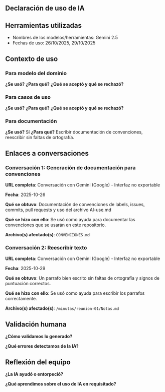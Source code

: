 ## Declaración de uso de IA

## Herramientas utilizadas
- Nombres de los modelos/herramientas: Gemini 2.5
- Fechas de uso: 26/10/2025, 29/10/2025

## Contexto de uso

### Para modelo del dominio
**¿Se usó?** 
**¿Para qué?** 
**¿Qué se aceptó y qué se rechazó?** 

### Para casos de uso
**¿Se usó?** 
**¿Para qué?** 
**¿Qué se aceptó y qué se rechazó?** 

### Para documentación
**¿Se usó?** Sí
**¿Para qué?** Escribir documentación de convenciones, reescribir sin faltas de ortografía.

## Enlaces a conversaciones

### Conversación 1: Generación de documentación para convenciones
**URL completa**: Conversación con Gemini (Google) - Interfaz no exportable

**Fecha**: 2025-10-26

**Qué se obtuvo**: Documentación de convenciones de labels, issues, commits, pull requests y uso del archivo AI-use.md

**Qué se hizo con ello**: Se usó como ayuda para documentar las convenciones que se usarán en este repositorio.

**Archivo(s) afectado(s)**: `CONVENCIONES.md`

### Conversación 2: Reescribir texto
**URL completa**: Conversación con Gemini (Google) - Interfaz no exportable

**Fecha**: 2025-10-29

**Qué se obtuvo**: Un parrafo bien escrito sin faltas de ortografía y signos de puntuación correctos.

**Qué se hizo con ello**: Se usó como ayuda para escribir los parrafos correctamente.

**Archivo(s) afectado(s)**: `/minutas/reunion-01/Notas.md`


## Validación humana

**¿Cómo validamos lo generado?**


**¿Qué errores detectamos de la IA?**


## Reflexión del equipo

**¿La IA ayudó o entorpeció?**


**¿Qué aprendimos sobre el uso de IA en requisitado?**
